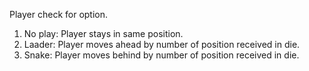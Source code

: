 Player check for option.
1. No play: Player stays in same position.
2. Laader: Player moves ahead by number of position received in die.
3. Snake: Player moves behind by number of position received in die.

